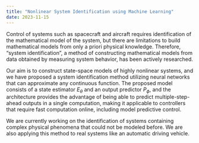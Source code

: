 ```yaml
---
title: "Nonlinear System Identification using Machine Learning"
date: 2023-11-15
---
```





Control of systems such as spacecraft and aircraft requires identification of the mathematical model of the system, but there are limitations to build mathematical models from only a priori physical knowledge. Therefore, “system identification”, a method of constructing mathematical models from data obtained by measuring system behavior, has been actively researched.

Our aim is to construct state-space models of highly nonlinear systems, and we have proposed a system identification method utilizing neural networks that can approximate any continuous function.	The proposed model consists of a state estimator $E_{\theta}$ and an output predictor $P_{\phi}$, and the architecture provides the advantage of being able to predict multiple-step-ahead outputs in a single computation, making it applicable to controllers that require fast computation online, including model predictive control.

We are currently working on the identification of systems containing complex physical phenomena that could not be modeled before. We are also applying this method to real systems like an automatic driving vehicle.
